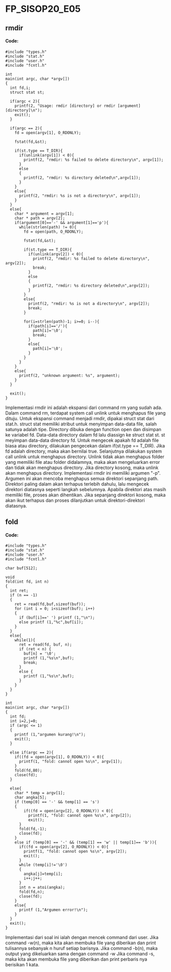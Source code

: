 # FP_SISOP20_E05
## rmdir
#### Code:
```
#include "types.h"
#include "stat.h"
#include "user.h"
#include "fcntl.h"

int
main(int argc, char *argv[])
{
  int fd,i;
  struct stat st;

  if(argc < 2){
    printf(2, "Usage: rmdir [directory] or rmdir [argument] [directory]\n");
    exit();
  }

  if(argc == 2){
    fd = open(argv[1], O_RDONLY);
    
    fstat(fd,&st);

    if(st.type == T_DIR){
      if(unlink(argv[1]) < 0){
        printf(2, "rmdir: %s failed to delete directory\n", argv[1]);
      }
      else
      {
        printf(2, "rmdir: %s directory deleted\n",argv[1]);
      }
    }
    else{
      printf(2, "rmdir: %s is not a directory\n", argv[1]);
    }
  }
  else{
    char * argument = argv[1];
    char * path = argv[2];
    if(argument[0]=='-' && argument[1]=='p'){
      while(strlen(path) != 0){
        fd = open(path, O_RDONLY);
    
        fstat(fd,&st);

        if(st.type == T_DIR){
          if(unlink(argv[2]) < 0){
            printf(2, "rmdir: %s failed to delete directory\n", argv[2]);
            break;
          }
          else
          {
            printf(2, "rmdir: %s directory deleted\n",argv[2]);
          }
        }
        else{
          printf(2, "rmdir: %s is not a directory\n", argv[2]);
          break;
        }

        for(i=strlen(path)-1; i>=0; i--){
          if(path[i]=='/'){
            path[i]='\0';
            break;
          }
          else{
            path[i]='\0';
          }
        }
      }
    }
    else{
      printf(2, "unknown argument: %s", argument);
    }
  }

  exit();
}

```
  Implementasi rmdir ini adalah ekspansi dari command rm yang sudah ada. Dalam command rm, terdapat system call unlink untuk menghapus file yang dituju. Untuk ekspansi command menjadi rmdir, dipakai struct stat dari stat.h. struct stat memiliki atribut untuk menyimpan data-data file, salah satunya adalah tipe. 
    Directory dibuka dengan function open dan disimpan ke variabel fd. Data-data directory dalam fd lalu diassign ke struct stat st. st meyimpan data-data directory fd. Untuk mengecek apakah fd adalah file biasa atau directory, dilakukan pengecekan dalam if(st.type == T_DIR). Jika fd adalah directory, maka akan bernilai true. Selanjutnya dilakukan system call unlink untuk menghapus directory. Unlink tidak akan menghapus folder yang memiliki file atau folder didalamnya, maka akan mengeluarkan error dan tidak akan menghapus directory. Jika directory kosong, maka unlink akan menghapus directory.
    Implementasi rmdir ini memiliki argumen "-p". Argumen ini akan mencoba menghapus semua direktori sepanjang path. Direktori paling dalam akan terhapus terlebih dahulu, lalu mengecek direktori diatasnya seperti langkah sebelumnya. Apabila direktori atas masih memiliki file, proses akan dihentikan. Jika sepanjang direktori kosong, maka akan ikut terhapus dan proses dilanjutkan untuk direktori-direktori diatasnya.


## fold
#### Code:
```
#include "types.h"
#include "stat.h"
#include "user.h"
#include "fcntl.h"

char buf[512];

void
fold(int fd, int n)
{
  int ret;
  if (n == -1)
  {
    ret = read(fd,buf,sizeof(buf));
    for (int i = 0; i<sizeof(buf); i++)
    {
      if (buf[i]==' ') printf (1,"\n");
      else printf (1,"%c",buf[i]);
    }
  }
  else{
    while(1){
      ret = read(fd, buf, n);
      if (ret < n) {
        buf[n] = '\0';
        printf (1,"%s\n",buf);
        break;
      }
      else {
        printf (1,"%s\n",buf);
      }
    }
  }
}

int
main(int argc, char *argv[])
{
  int fd;
  int i=2,j=0;
  if (argc <= 1)
  {
    printf (1,"argumen kurang!\n");
    exit();
  }

  else if(argc == 2){
    if((fd = open(argv[1], O_RDONLY)) < 0){
      printf(1, "fold: cannot open %s\n", argv[1]);
    }
    fold(fd,80);
    close(fd);
  }

  else{
    char * temp = argv[1];
    char angka[5];
    if (temp[0] == '-' && temp[1] == 's')
    {
        if((fd = open(argv[2], O_RDONLY)) < 0){
          printf(1, "fold: cannot open %s\n", argv[2]);
          exit();
      }
      fold(fd,-1);
      close(fd);
    }
    else if (temp[0] == '-' && (temp[1] == 'w' || temp[1]== 'b')){
      if((fd = open(argv[2], O_RDONLY)) < 0){
        printf(1, "fold: cannot open %s\n", argv[2]);
        exit();
      }
      while (temp[i]!='\0')
      {
        angka[j]=temp[i];
        i++;j++;
      }
      int n = atoi(angka);
      fold(fd,n);
      close(fd);
    }
    else{
      printf (1,"Argumen error!\n");
    }
  }
  exit();
}
```
Implementasi dari soal ini ialah dengan mencek command dari user.
Jika command -w(n), maka kita akan membuka file yang diberikan dan print tulisannya sebanyak n huruf setiap barisnya.
Jika command -b(n), maka output yang dikeluarkan sama dengan command -w
Jika command -s, maka kita akan membuka file yang diberikan dan print perbaris nya berisikan 1 kata.
